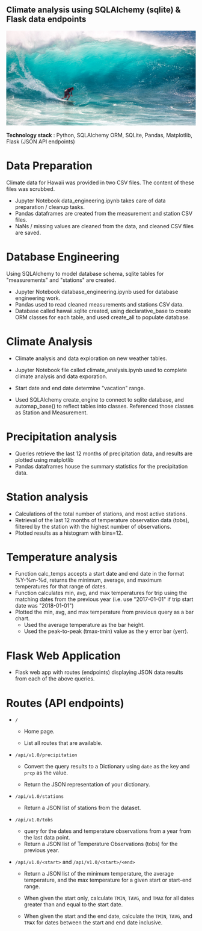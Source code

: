 ## Climate analysis using SQLAlchemy (sqlite) & Flask data endpoints

![surfs-up.jpeg](Images/surfs-up.jpeg)


__Technology stack__ : Python, SQLAlchemy ORM, SQLite, Pandas, Matplotlib, Flask (JSON API endpoints)

# Data Preparation
Climate data for Hawaii was provided in two CSV files. The content of these files was scrubbed.

* Jupyter Notebook data_engineering.ipynb takes care of data preparation / cleanup tasks.
* Pandas dataframes are created from the measurement and station CSV files.
* NaNs / missing values are cleaned from the data, and cleaned CSV files are saved.
# Database Engineering
Using SQLAlchemy to model database schema, sqlite tables for "measurements" and "stations" are created.

- Jupyter Notebook database_engineering.ipynb used for database engineering work.
- Pandas used to read cleaned measurements and stations CSV data.
- Database called hawaii.sqlite created, using declarative_base to create ORM classes for each table, and used create_all to  populate database.
# Climate Analysis
- Climate analysis and data exploration on new weather tables.

- Jupyter Notebook file called climate_analysis.ipynb used to complete climate analysis and data exporation.
- Start date and end date determine "vacation" range.
- Used SQLAlchemy create_engine to connect to sqlite database, and automap_base() to reflect tables into classes. Referenced those classes as Station and Measurement.

# Precipitation analysis
- Queries retrieve the last 12 months of precipitation data, and results are plotted using matplotlib
- Pandas dataframes house the summary statistics for the precipitation data.
# Station analysis
- Calculations of the total number of stations, and most active stations.
- Retrieval of the last 12 months of temperature observation data (tobs), filtered by the station with the highest number of observations.
- Plotted results as a histogram with bins=12.
# Temperature analysis
- Function calc_temps accepts a start date and end date in the format %Y-%m-%d, returns the minimum, average, and maximum temperatures for that range of dates.
- Function calculates min, avg, and max temperatures for trip using the matching dates from the previous year (i.e. use "2017-01-01" if trip start date was "2018-01-01")
- Plotted the min, avg, and max temperature from previous query as a bar chart.
  - Used the average temperature as the bar height.
  - Used the peak-to-peak (tmax-tmin) value as the y error bar (yerr).
 # Flask Web Application
  - Flask web app with routes (endpoints) displaying JSON data results from each of the above queries.

# Routes (API endpoints)
* `/`

  * Home page.

  * List all routes that are available.

* `/api/v1.0/precipitation`

  * Convert the query results to a Dictionary using `date` as the key and `prcp` as the value.

  * Return the JSON representation of your dictionary.

* `/api/v1.0/stations`

  * Return a JSON list of stations from the dataset.

* `/api/v1.0/tobs`
  * query for the dates and temperature observations from a year from the last data point.
  * Return a JSON list of Temperature Observations (tobs) for the previous year.

* `/api/v1.0/<start>` and `/api/v1.0/<start>/<end>`

  * Return a JSON list of the minimum temperature, the average temperature, and the max temperature for a given start or start-end range.

  * When given the start only, calculate `TMIN`, `TAVG`, and `TMAX` for all dates greater than and equal to the start date.

  * When given the start and the end date, calculate the `TMIN`, `TAVG`, and `TMAX` for dates between the start and end date inclusive.
